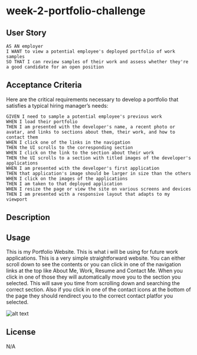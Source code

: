 # week-2-portfolio-challenge

## User Story

```
AS AN employer
I WANT to view a potential employee's deployed portfolio of work samples
SO THAT I can review samples of their work and assess whether they're a good candidate for an open position
```


## Acceptance Criteria

Here are the critical requirements necessary to develop a portfolio that satisfies a typical hiring manager’s needs:

```
GIVEN I need to sample a potential employee's previous work
WHEN I load their portfolio
THEN I am presented with the developer's name, a recent photo or avatar, and links to sections about them, their work, and how to contact them
WHEN I click one of the links in the navigation
THEN the UI scrolls to the corresponding section
WHEN I click on the link to the section about their work
THEN the UI scrolls to a section with titled images of the developer's applications
WHEN I am presented with the developer's first application
THEN that application's image should be larger in size than the others
WHEN I click on the images of the applications
THEN I am taken to that deployed application
WHEN I resize the page or view the site on various screens and devices
THEN I am presented with a responsive layout that adapts to my viewport
```

## Description



## Usage

This is my Portfolio Website. This is what i will be using for future work applications. This is a very simple straightforward website. You can either scroll down to see the contents or you can click in one of the navigation links at the top like About Me, Work, Resume and Contact Me.
When you click in one of those they will automatically move you to the section you selected. This will save you time from scrolling down and searching the correct section.
Also if you click in one of the contact icons at the bottom of the page they should rendirect you to the correct contact platfor you selected.


![alt text](.assets/images/myportfolio.png "End Result Screenshot")

## License

N/A

